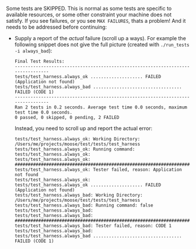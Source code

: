 Some tests are SKIPPED. This is normal as some tests are specific to available resources, or some
other constraint your machine does not satisfy. If you see failures, or you see `MAX FAILURES`,
thats a problem! And it needs to be addressed before continuing:

- Supply a report of the *actual* failure (scroll up a ways). For example the following snippet does
  not give the full picture  (created with `./run_tests -i always_bad`):

  ```pre
  Final Test Results:
  --------------------------------------------------------------------------------
  tests/test_harness.always_ok .................... FAILED (Application not found)
  tests/test_harness.always_bad .................................. FAILED (CODE 1)
  --------------------------------------------------------------------------------
  Ran 2 tests in 0.2 seconds. Average test time 0.0 seconds, maximum test time 0.0 seconds.
  0 passed, 0 skipped, 0 pending, 2 FAILED
  ```

  Instead, you need to scroll up and report the actual error:

  ```pre
  tests/test_harness.always_ok: Working Directory: /Users/me/projects/moose/test/tests/test_harness
  tests/test_harness.always_ok: Running command:
  tests/test_harness.always_ok:
  tests/test_harness.always_ok: ####################################################################
  tests/test_harness.always_ok: Tester failed, reason: Application not found
  tests/test_harness.always_ok:
  tests/test_harness.always_ok .................... FAILED (Application not found)
  tests/test_harness.always_bad: Working Directory: /Users/me/projects/moose/test/tests/test_harness
  tests/test_harness.always_bad: Running command: false
  tests/test_harness.always_bad:
  tests/test_harness.always_bad: ###################################################################
  tests/test_harness.always_bad: Tester failed, reason: CODE 1
  tests/test_harness.always_bad:
  tests/test_harness.always_bad .................................. FAILED (CODE 1)
  ```
